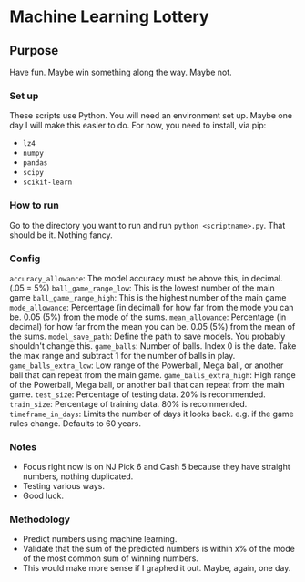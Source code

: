 # Machine Learning Lottery

## Purpose
Have fun. Maybe win something along the way. Maybe not.

### Set up
These scripts use Python. You will need an environment set up. Maybe one day I will make this easier to do. For now,
you need to install, via pip:
- `lz4`
- `numpy`
- `pandas`
- `scipy`
- `scikit-learn`

### How to run
Go to the directory you want to run and run `python <scriptname>.py`. That should be it. Nothing fancy.

### Config
`accuracy_allowance`: The model accuracy must be above this, in decimal. (.05 = 5%)
`ball_game_range_low`: This is the lowest number of the main game
`ball_game_range_high`: This is the highest number of the main game
`mode_allowance`: Percentage (in decimal) for how far from the mode you can be. 0.05 (5%) from the mode of the sums.
`mean_allowance`: Percentage (in decimal) for how far from the mean you can be. 0.05 (5%) from the mean of the sums.
`model_save_path`: Define the path to save models. You probably shouldn't change this.
`game_balls`: Number of balls. Index 0 is the date. Take the max range and subtract 1 for the number of balls in play.
`game_balls_extra_low`: Low range of the Powerball, Mega ball, or another ball that can repeat from the main game. 
`game_balls_extra_high`: High range of the Powerball, Mega ball, or another ball that can repeat from the main game. 
`test_size`: Percentage of testing data. 20% is recommended.
`train_size`: Percentage of training data. 80% is recommended.
`timeframe_in_days`: Limits the number of days it looks back. e.g. if the game rules change. Defaults to 60 years.


### Notes
- Focus right now is on NJ Pick 6 and Cash 5 because they have straight numbers, nothing duplicated. 
- Testing various ways. 
- Good luck.

### Methodology
- Predict numbers using machine learning. 
- Validate that the sum of the predicted numbers is within x% of the mode of the most common sum of winning numbers.
- This would make more sense if I graphed it out. Maybe, again, one day.
